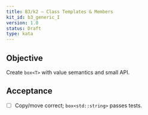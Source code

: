 ```yaml
---
title: B3/k2 — Class Templates & Members
kit_id: b3_generic_I
version: 1.0
status: Draft
type: kata
---
```

## Objective
Create `box<T>` with value semantics and small API.
## Acceptance
- [ ] Copy/move correct; `box<std::string>` passes tests.